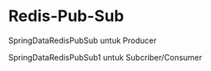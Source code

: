 # Redis-Pub-Sub
SpringDataRedisPubSub untuk Producer


SpringDataRedisPubSub1 untuk Subcriber/Consumer
